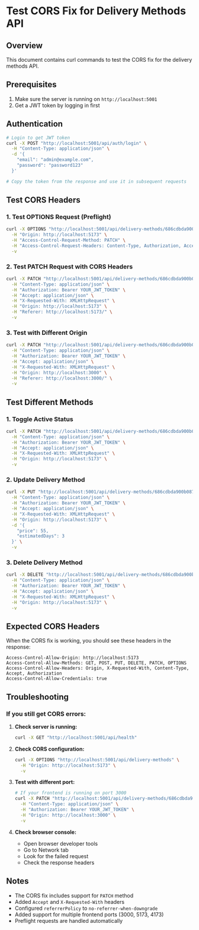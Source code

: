 # Test CORS Fix for Delivery Methods API

## Overview
This document contains curl commands to test the CORS fix for the delivery methods API.

## Prerequisites
1. Make sure the server is running on `http://localhost:5001`
2. Get a JWT token by logging in first

## Authentication
```bash
# Login to get JWT token
curl -X POST "http://localhost:5001/api/auth/login" \
  -H "Content-Type: application/json" \
  -d '{
    "email": "admin@example.com",
    "password": "password123"
  }'

# Copy the token from the response and use it in subsequent requests
```

## Test CORS Headers

### 1. Test OPTIONS Request (Preflight)
```bash
curl -X OPTIONS "http://localhost:5001/api/delivery-methods/686cdbda900b0878cc65f05a/set-default" \
  -H "Origin: http://localhost:5173" \
  -H "Access-Control-Request-Method: PATCH" \
  -H "Access-Control-Request-Headers: Content-Type, Authorization, Accept, X-Requested-With" \
  -v
```

### 2. Test PATCH Request with CORS Headers
```bash
curl -X PATCH "http://localhost:5001/api/delivery-methods/686cdbda900b0878cc65f05a/set-default" \
  -H "Content-Type: application/json" \
  -H "Authorization: Bearer YOUR_JWT_TOKEN" \
  -H "Accept: application/json" \
  -H "X-Requested-With: XMLHttpRequest" \
  -H "Origin: http://localhost:5173" \
  -H "Referer: http://localhost:5173/" \
  -v
```

### 3. Test with Different Origin
```bash
curl -X PATCH "http://localhost:5001/api/delivery-methods/686cdbda900b0878cc65f05a/set-default" \
  -H "Content-Type: application/json" \
  -H "Authorization: Bearer YOUR_JWT_TOKEN" \
  -H "Accept: application/json" \
  -H "X-Requested-With: XMLHttpRequest" \
  -H "Origin: http://localhost:3000" \
  -H "Referer: http://localhost:3000/" \
  -v
```

## Test Different Methods

### 1. Toggle Active Status
```bash
curl -X PATCH "http://localhost:5001/api/delivery-methods/686cdbda900b0878cc65f05a/toggle-active" \
  -H "Content-Type: application/json" \
  -H "Authorization: Bearer YOUR_JWT_TOKEN" \
  -H "Accept: application/json" \
  -H "X-Requested-With: XMLHttpRequest" \
  -H "Origin: http://localhost:5173" \
  -v
```

### 2. Update Delivery Method
```bash
curl -X PUT "http://localhost:5001/api/delivery-methods/686cdbda900b0878cc65f05a" \
  -H "Content-Type: application/json" \
  -H "Authorization: Bearer YOUR_JWT_TOKEN" \
  -H "Accept: application/json" \
  -H "X-Requested-With: XMLHttpRequest" \
  -H "Origin: http://localhost:5173" \
  -d '{
    "price": 55,
    "estimatedDays": 3
  }' \
  -v
```

### 3. Delete Delivery Method
```bash
curl -X DELETE "http://localhost:5001/api/delivery-methods/686cdbda900b0878cc65f05a" \
  -H "Content-Type: application/json" \
  -H "Authorization: Bearer YOUR_JWT_TOKEN" \
  -H "Accept: application/json" \
  -H "X-Requested-With: XMLHttpRequest" \
  -H "Origin: http://localhost:5173" \
  -v
```

## Expected CORS Headers

When the CORS fix is working, you should see these headers in the response:

```
Access-Control-Allow-Origin: http://localhost:5173
Access-Control-Allow-Methods: GET, POST, PUT, DELETE, PATCH, OPTIONS
Access-Control-Allow-Headers: Origin, X-Requested-With, Content-Type, Accept, Authorization
Access-Control-Allow-Credentials: true
```

## Troubleshooting

### If you still get CORS errors:

1. **Check server is running:**
   ```bash
   curl -X GET "http://localhost:5001/api/health"
   ```

2. **Check CORS configuration:**
   ```bash
   curl -X OPTIONS "http://localhost:5001/api/delivery-methods" \
     -H "Origin: http://localhost:5173" \
     -v
   ```

3. **Test with different port:**
   ```bash
   # If your frontend is running on port 3000
   curl -X PATCH "http://localhost:5001/api/delivery-methods/686cdbda900b0878cc65f05a/set-default" \
     -H "Content-Type: application/json" \
     -H "Authorization: Bearer YOUR_JWT_TOKEN" \
     -H "Origin: http://localhost:3000" \
     -v
   ```

4. **Check browser console:**
   - Open browser developer tools
   - Go to Network tab
   - Look for the failed request
   - Check the response headers

## Notes

- The CORS fix includes support for `PATCH` method
- Added `Accept` and `X-Requested-With` headers
- Configured `referrerPolicy` to `no-referrer-when-downgrade`
- Added support for multiple frontend ports (3000, 5173, 4173)
- Preflight requests are handled automatically 